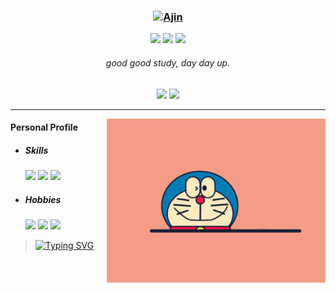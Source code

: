 ### <div align="center"><a href="https://git.io/typing-svg"><img src="https://readme-typing-svg.herokuapp.com?font=Fira+Code&pause=1000&width=500&lines=Hi+👋,+I'm+Ajin" alt="Ajin"/></a></div>

<p align="center">
    <img src="https://img.shields.io/github/stars/xwj1024"/>
    <img src="https://img.shields.io/github/followers/xwj1024"/>
    <img src="https://komarev.com/ghpvc/?username=xwj1024">
</p>


###### <div align="center">good good study, day day up.</div>

<p align="center">
    <img src="https://github-readme-stats.vercel.app/api?username=xwj1024&count_private=true&theme=dark&show_icons=true" height="165" />
    <img src="https://github-readme-stats.vercel.app/api/top-langs/?username=xwj1024&theme=dark&show_icons=true" height="165" />
</p>

<hr>
<img align="right" width="350" src="assets/img/Doraemon.gif">

#### Personal Profile

- ##### Skills

  <img src="https://img.shields.io/badge/Java-☕️-green"> <img src="https://img.shields.io/badge/MySQL-🐬-green"> <img src="https://img.shields.io/badge/Linux-🐧-green"> 

- ##### Hobbies

  <img src="https://img.shields.io/badge/Guitar-🎸-fbbd18"> <img src="https://img.shields.io/badge/Basketball-🏀-fbbd18"> <img src="https://img.shields.io/badge/TableTennis-🏓️-fbbd18">

> [![Typing SVG](https://readme-typing-svg.herokuapp.com?font=Xingkai+SC&weight=200&size=15&pause=1000&color=BBBBBB&center=%E7%9C%9F%E7%9A%84&vCenter=%E9%94%99%E8%AF%AF%E7%9A%84&multiline=true&repeat=%E7%9C%9F%E7%9A%84&width=435&lines=%E4%B9%A6%E5%B1%B1%E6%9C%89%E8%B7%AF%E5%8B%A4%E4%B8%BA%E5%BE%84+%E5%AD%A6%E6%B5%B7%E6%97%A0%E6%B6%AF%E8%8B%A6%E4%BD%9C%E8%88%9F;%E7%9C%9F%E6%AD%A3%E7%9A%84%E5%A4%A7%E5%B8%88%E6%B0%B8%E8%BF%9C%E9%83%BD%E6%80%80%E7%9D%80%E4%B8%80%E9%A2%97%E5%AD%A6%E5%BE%92%E7%9A%84%E5%BF%83;%E5%8F%AA%E8%A6%81%E5%8A%9F%E5%A4%AB%E6%B7%B1+%E9%93%81%E6%9D%B5%E7%A3%A8%E6%88%90%E9%92%88;%E4%B8%96%E4%B8%8A%E6%97%A0%E9%9A%BE%E4%BA%8B+%E5%8F%AA%E8%A6%81%E8%82%AF%E6%94%80%E7%99%BB)](https://git.io/typing-svg)
